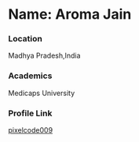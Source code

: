 # Name: Aroma Jain

### Location

Madhya Pradesh,India

### Academics
Medicaps University


### Profile Link

[pixelcode009](https://github.com/pixelcode009)
